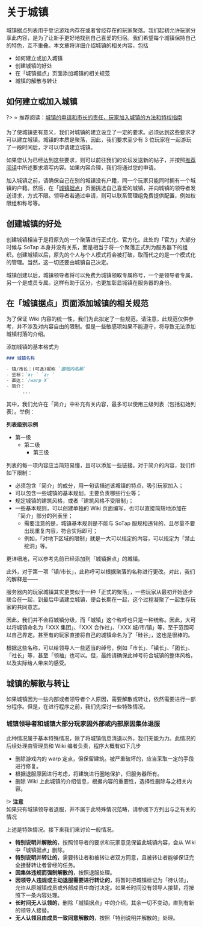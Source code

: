 # 关于城镇

城镇据点列表用于登记游戏内存在或者曾经存在的玩家聚落。我们起初允许玩家分享此内容，是为了让新手更好地找到自己喜爱的归宿。我们希望每个城镇保持自己的特色，互不重叠。本文章将详细介绍城镇的相关内容，包括

- 如何建立或加入城镇
- 创建城镇的好处
- 在「城镇据点」页面添加城镇的相关规范
- 城镇的解散与转让

## 如何建立或加入城镇

?> ⭐ 推荐阅读：[城镇的申请和市长的责任，玩家加入城镇的方法和特权指南](https://g.sotap.org/d/45)

为了使城镇更有意义，我们对城镇的建立设立了一定的要求。必须达到这些要求才可以建立城镇。城镇的本质是聚落，因此，我们要求至少有 3 位玩家在一起游玩了一段时间后，才可以申请建立城镇。

如果您认为已经达到这些要求，则可以前往我们的论坛发送新的帖子，并按照[推荐阅读](https://g.sotap.org/d/45)中所述要求填写内容。如果内容合理，我们将通过您的申请。

加入城镇之前，请确保自己在别的城镇没有户籍，同一个玩家只能同时拥有一个城镇的户籍。然后，在「[城镇据点](https://wiki.sotap.org/Windfall/realms)」页面挑选自己喜爱的城镇，并向城镇的领导者发送请求，方式不限。领导者若通过申请，则可以联系管理组免费提供配置，例如权限组和称号等。


## 创建城镇的好处

创建城镇相当于是将原先的一个聚落进行正式化、官方化。此处的「官方」大部分时候与 SoTap 本身并没有关系，而是相当于将一个聚落正式列为服务器下的组织。创建城镇以后，原先的个人与个人模式将会被打破，取而代之的是一个模式化的管理。当然，这一切还要由城镇自己决定。

城镇创建以后，城镇领导者将可以免费为城镇领取专属称号，一个是领导者专属，另一个是成员专属。这样有助于区分，也更加彰显城镇在服务器的身份。

## 在「城镇据点」页面添加城镇的相关规范

为了保证 Wiki 内容的统一性，我们为此拟定了一些规范。请注意，此规范仅供参考，并不涉及对内容自由的限制。但是一些敏感项如果不能遵守，将导致无法添加城镇村落的介绍。

添加城镇的基本格式为

```markdown
### 城镇名称

- 镇/市长：(可选)昵称 `游戏内名称`
- 坐标：`x: ` `z: `
- 直达：`/warp X`
- 简介：
    - ...
```

其中，我们允许在「简介」中补充有关内容，最多可以使用三级列表（包括初始列表）。举例：

<div class="tip-section">
    <strong>列表级别示例</strong><br>
    <ul>
        <li>
            第一级
            <ul>
                <li>
                    第二级
                    <ul>
                        <li>第三级</li>
                    </ul>
                </li>
            </ul>
        </li>
    </ul>
</div>

列表的每一项内容应当简短易懂，且可以添加一些链接。对于简介的内容，我们作如下限制：

- 必须包含「简介」的成分，用一句话描述该城镇的特点，吸引玩家加入；
- 可以包含一些城镇的基本规划，主要负责哪些行业等；
- 规定城镇的建筑风格，或者「建筑风格不受限制」；
- 一些基本规则，可以创建单独的 Wiki 页面编写，也可以直接简短地添加在「简介」部分的列表里；
  - 需要注意的是，城镇基本规则是不能与 SoTap 服规相违背的，且尽量不要出现重复内容，符合实际即可；
  - 例如，「对地下区域的限制」就是一大可以规定的内容，可以规定为「禁止挖洞」等。

更详细地，可以参考先前已经添加到「城镇据点」的城镇。


此外，对于第一项「镇/市长」，此称呼可以根据聚落的名称进行更改。对此，我们的解释是——

服务器内的玩家城镇其实更类似于一种「正式的聚落」，一些玩家从最初开始逐步联合在一起，到最后申请建立城镇，便会长期在一起，这个过程凝聚了一起生存玩家的共同意志。

因此，我们并不会将城镇分级，而「城镇」这个称呼也只是一种统称。因此，大可以将城镇命名为「XXX 集团」、「XXX 合作社」、「XXX 城/市/镇」等，至于范围可以自己界定。甚至有的玩家直接将自己的城镇命名为了「硅谷」，这也是很棒的。

根据这些名称，可以给领导人一些适当的绰号，例如「市长」、「镇长」、「团长」、「社长」等，甚至「领袖」也可以。但，最终请确保此绰号符合城镇的整体风格，以及实际给人带来的感受。

## 城镇的解散与转让

如果城镇因为一些内部或者领导者个人原因，需要解散或转让，依然需要进行一部分程序。但是，在进行程序之前，我们先探讨一些特殊情况。

### 城镇领导者和城镇大部分玩家因外部或内部原因集体退服

此种情况属于基本特殊情况，除了将城镇信息清退以外，我们无能为力。此情况的后续处理由管理员和 Wiki 编者负责，程序大概有如下几步

- 删除游戏内的 warp 定点，但保留建筑。被严重破坏的，应当采取一定的手段进行修复。
- 根据退服原因进行考虑，将建筑进行圈地保护，归服务器所有。
- 删除 Wiki 上此城镇的介绍信息，根据内容的重要性，选择性删除与之相关内容。

!> **注意**<br>如果只有城镇领导者退服，并不属于此特殊情况范畴，请参阅下方列出与之有关的情况

上述是特殊情况。接下来我们来讨论一般情况。

- **特别说明并解散的**，按照领导者的要求和玩家意见保留此城镇内容，会从 Wiki 中「城镇据点」删除。
- **特别说明并转让的**，需要转让者和被转让者双方同意，且被转让者能够保证完全接替转让者曾经的任务。
- **因集体违规而强制解散的**，按照退服处理。
- **因领导人违规或主动退服需要进行转让的**，将暂时把城镇标记为「待认领」，允许从原城镇成员或外部成员中商讨决定。如果长时间没有领导人接替，将按照下一条内容处理。
- **长时间无人认领的**，删除「城镇据点」中的介绍，其余一切不变动，直到有新的领导人接替。
- **无人认领且由成员一致同意解散的**，按照「特别说明并解散的」处理。